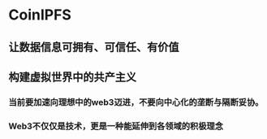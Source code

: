 # CoinIPFS

## 让数据信息可拥有、可信任、有价值

## 构建虚拟世界中的共产主义

### 当前要加速向理想中的web3迈进，不要向中心化的垄断与隔断妥协。

### Web3不仅仅是技术，更是一种能延伸到各领域的积极理念
